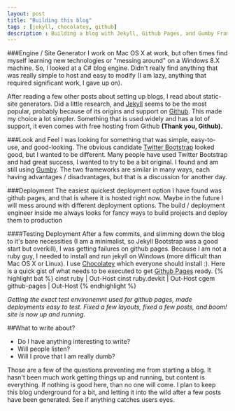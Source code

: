 ```yaml
---
layout: post
title: "Building this blog"
tags : [jekyll, chocolatey, github]
description : Building a blog with Jekyll, Github Pages, and Gumby Framework
---
```

###Engine / Site Generator
I work on Mac OS X at work, but often times find myself learning new technologies or "messing around" on a Windows 8.X machine.  So, I looked at a C# blog engine.  Didn't really find anything that was really simple to host and easy to modify (I am lazy, anything that required significant work, I gave up on).

After reading a few other posts about setting up blogs, I read about static-site generators.  Did a little research, and [Jekyll](http://jekyllrb.com/) seems to be the most popular, probably because of its origins and support on [Github](http://github.com).  This made my choice a lot simpler.  Something that is used widely and has a lot of support, it even comes with free hosting from Github **(Thank you, Github).**

###Look and Feel
I was looking for something that was simple, easy-to-use, and good-looking.  The obvious candidate [Twitter Bootstrap](http://twitter.github.io/bootstrap/) looked good, but I wanted to be different.  Many people have used Twitter Bootstrap and had great success, I wanted to try to be a bit original.  I found and am still using [Gumby](http://gumbyframework.com/).  The two frameworks are similar in many ways, each having advantages / disadvantages, but that is a discussion for another day.

###Deployment
The easiest quickest deployment option I have found was github pages, and that is where it is hosted right now.  Maybe in the future I will mess around with different deployment options.  The build / deployment engineer inside me always looks for fancy ways to build projects and deploy them to production

####Testing Deployment
After a few commits, and slimming down the blog to it's bare necessities (I am a minimalist, so Jekyll Bootstrap was a good start but overkill), I was getting failures on github pages.  Because I am not a ruby guy, I needed to install and run jekyll on Windows (more difficult than Mac OS X or Linux).  I use [Chocolatey](http://chocolatey.org) which everyone should install :).  Here is a quick gist of what needs to be executed to get [Github Pages](http://pages.github.com) ready.
{% highlight bat %}
cinst ruby | Out-Host
cinst ruby.devkit | Out-Host
cgem github-pages | Out-Host
{% endhighlight %}


*Getting the exact test environemnt used for github pages, made deployments easy to test.  Fixed a few layouts, fixed a few posts, and boom! site is now up and running.*

##What to write about?
* Do I have anything interesting to write?
* Will people listen?
* Will I prove that I am really dumb?

Those are a few of the questions preventing me from starting a blog.  It hasn't been much work getting things up and running, but content is everything.  If nothing is good here, than no one will come.  I plan to keep this blog underground for a bit, and letting it into the wild after a few posts have been generated.  See if anything catches users eyes.
